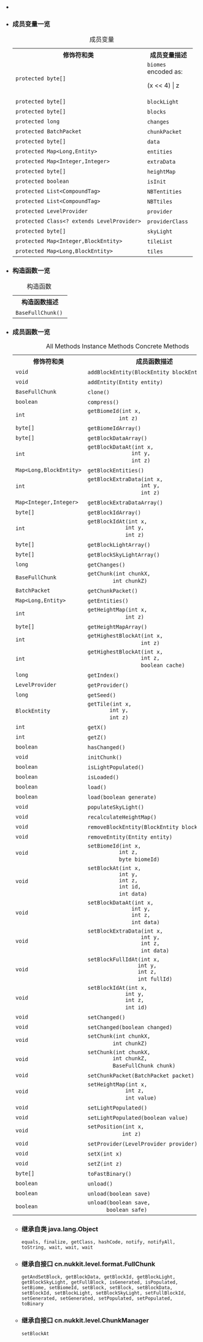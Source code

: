<div class="summary">
<ul class="blockList">
<li class="blockList">

<li class="blockList"><a name="field.summary">
<!--   -->
</a>
<h3>成员变量一览</h3>
<table class="memberSummary" border="0" cellpadding="3" cellspacing="0" summary="Field Summary table, listing fields, and an explanation">
<caption><span>成员变量</span><span class="tabEnd"> </span></caption>
<tr>
<th>修饰符和类</th>
<th>成员变量描述</th>
</tr>
<tr class="altColor">
<td class="colFirst"><code>protected byte[]</code></td>
<td class="colLast"><code><span class="memberNameLink"><a >biomes</a></span></code>
<div class="block">encoded as:

 (x &lt;&lt; 4) | z</div>
</td>
</tr>
<tr class="rowColor">
<td class="colFirst"><code>protected byte[]</code></td>
<td class="colLast"><code><span class="memberNameLink"><a >blockLight</a></span></code> </td>
</tr>
<tr class="altColor">
<td class="colFirst"><code>protected byte[]</code></td>
<td class="colLast"><code><span class="memberNameLink"><a >blocks</a></span></code> </td>
</tr>
<tr class="rowColor">
<td class="colFirst"><code>protected long</code></td>
<td class="colLast"><code><span class="memberNameLink"><a >changes</a></span></code> </td>
</tr>
<tr class="altColor">
<td class="colFirst"><code>protected <a  title="class in cn.nukkit.network.protocol">BatchPacket</a></code></td>
<td class="colLast"><code><span class="memberNameLink"><a >chunkPacket</a></span></code> </td>
</tr>
<tr class="rowColor">
<td class="colFirst"><code>protected byte[]</code></td>
<td class="colLast"><code><span class="memberNameLink"><a >data</a></span></code> </td>
</tr>
<tr class="altColor">
<td class="colFirst"><code>protected <a  title="class or interface in java.util">Map</a>&lt;<a  title="class or interface in java.lang">Long</a>,<a  title="class in cn.nukkit.entity">Entity</a>&gt;</code></td>
<td class="colLast"><code><span class="memberNameLink"><a >entities</a></span></code> </td>
</tr>
<tr class="rowColor">
<td class="colFirst"><code>protected <a  title="class or interface in java.util">Map</a>&lt;<a  title="class or interface in java.lang">Integer</a>,<a  title="class or interface in java.lang">Integer</a>&gt;</code></td>
<td class="colLast"><code><span class="memberNameLink"><a >extraData</a></span></code> </td>
</tr>
<tr class="altColor">
<td class="colFirst"><code>protected byte[]</code></td>
<td class="colLast"><code><span class="memberNameLink"><a >heightMap</a></span></code> </td>
</tr>
<tr class="rowColor">
<td class="colFirst"><code>protected boolean</code></td>
<td class="colLast"><code><span class="memberNameLink"><a >isInit</a></span></code> </td>
</tr>
<tr class="altColor">
<td class="colFirst"><code>protected <a  title="class or interface in java.util">List</a>&lt;<a  title="class in cn.nukkit.nbt.tag">CompoundTag</a>&gt;</code></td>
<td class="colLast"><code><span class="memberNameLink"><a >NBTentities</a></span></code> </td>
</tr>
<tr class="rowColor">
<td class="colFirst"><code>protected <a  title="class or interface in java.util">List</a>&lt;<a  title="class in cn.nukkit.nbt.tag">CompoundTag</a>&gt;</code></td>
<td class="colLast"><code><span class="memberNameLink"><a >NBTtiles</a></span></code> </td>
</tr>
<tr class="altColor">
<td class="colFirst"><code>protected <a  title="interface in cn.nukkit.level.format">LevelProvider</a></code></td>
<td class="colLast"><code><span class="memberNameLink"><a >provider</a></span></code> </td>
</tr>
<tr class="rowColor">
<td class="colFirst"><code>protected <a  title="class or interface in java.lang">Class</a>&lt;? extends <a  title="interface in cn.nukkit.level.format">LevelProvider</a>&gt;</code></td>
<td class="colLast"><code><span class="memberNameLink"><a >providerClass</a></span></code> </td>
</tr>
<tr class="altColor">
<td class="colFirst"><code>protected byte[]</code></td>
<td class="colLast"><code><span class="memberNameLink"><a >skyLight</a></span></code> </td>
</tr>
<tr class="rowColor">
<td class="colFirst"><code>protected <a  title="class or interface in java.util">Map</a>&lt;<a  title="class or interface in java.lang">Integer</a>,<a  title="class in cn.nukkit.blockentity">BlockEntity</a>&gt;</code></td>
<td class="colLast"><code><span class="memberNameLink"><a >tileList</a></span></code> </td>
</tr>
<tr class="altColor">
<td class="colFirst"><code>protected <a  title="class or interface in java.util">Map</a>&lt;<a  title="class or interface in java.lang">Long</a>,<a  title="class in cn.nukkit.blockentity">BlockEntity</a>&gt;</code></td>
<td class="colLast"><code><span class="memberNameLink"><a >tiles</a></span></code> </td>
</tr>
</table>
</li>
</ul>
<!-- ======== CONSTRUCTOR SUMMARY ======== -->
<ul class="blockList">
<li class="blockList"><a name="constructor.summary">
<!--   -->
</a>
<h3>构造函数一览</h3>
<table class="memberSummary" border="0" cellpadding="3" cellspacing="0" summary="Constructor Summary table, listing constructors, and an explanation">
<caption><span>构造函数</span><span class="tabEnd"> </span></caption>
<tr>
<th>构造函数描述</th>
</tr>
<tr class="altColor">
<td class="colOne"><code><span class="memberNameLink"><a >BaseFullChunk</a></span>()</code> </td>
</tr>
</table>
</li>
</ul>
<!-- ========== METHOD SUMMARY =========== -->
<ul class="blockList">
<li class="blockList"><a name="method.summary">
<!--   -->
</a>
<h3>成员函数一览</h3>
<table class="memberSummary" border="0" cellpadding="3" cellspacing="0" summary="Method Summary table, listing methods, and an explanation">
<caption><span id="t0" class="activeTableTab"><span>All Methods</span><span class="tabEnd"> </span></span><span id="t2" class="tableTab"><span><a >Instance Methods</a></span><span class="tabEnd"> </span></span><span id="t4" class="tableTab"><span><a >Concrete Methods</a></span><span class="tabEnd"> </span></span></caption>
<tr>
<th>修饰符和类</th>
<th>成员函数描述</th>
</tr>
<tr id="i0" class="altColor">
<td class="colFirst"><code>void</code></td>
<td class="colLast"><code><span class="memberNameLink"><a >addBlockEntity</a></span>(<a  title="class in cn.nukkit.blockentity">BlockEntity</a> blockEntity)</code> </td>
</tr>
<tr id="i1" class="rowColor">
<td class="colFirst"><code>void</code></td>
<td class="colLast"><code><span class="memberNameLink"><a >addEntity</a></span>(<a  title="class in cn.nukkit.entity">Entity</a> entity)</code> </td>
</tr>
<tr id="i2" class="altColor">
<td class="colFirst"><code><a  title="class in cn.nukkit.level.format.generic">BaseFullChunk</a></code></td>
<td class="colLast"><code><span class="memberNameLink"><a >clone</a></span>()</code> </td>
</tr>
<tr id="i3" class="rowColor">
<td class="colFirst"><code>boolean</code></td>
<td class="colLast"><code><span class="memberNameLink"><a >compress</a></span>()</code> </td>
</tr>
<tr id="i4" class="altColor">
<td class="colFirst"><code>int</code></td>
<td class="colLast"><code><span class="memberNameLink"><a >getBiomeId</a></span>(int x,
          int z)</code> </td>
</tr>
<tr id="i5" class="rowColor">
<td class="colFirst"><code>byte[]</code></td>
<td class="colLast"><code><span class="memberNameLink"><a >getBiomeIdArray</a></span>()</code> </td>
</tr>
<tr id="i6" class="altColor">
<td class="colFirst"><code>byte[]</code></td>
<td class="colLast"><code><span class="memberNameLink"><a >getBlockDataArray</a></span>()</code> </td>
</tr>
<tr id="i7" class="rowColor">
<td class="colFirst"><code>int</code></td>
<td class="colLast"><code><span class="memberNameLink"><a >getBlockDataAt</a></span>(int x,
              int y,
              int z)</code> </td>
</tr>
<tr id="i8" class="altColor">
<td class="colFirst"><code><a  title="class or interface in java.util">Map</a>&lt;<a  title="class or interface in java.lang">Long</a>,<a  title="class in cn.nukkit.blockentity">BlockEntity</a>&gt;</code></td>
<td class="colLast"><code><span class="memberNameLink"><a >getBlockEntities</a></span>()</code> </td>
</tr>
<tr id="i9" class="rowColor">
<td class="colFirst"><code>int</code></td>
<td class="colLast"><code><span class="memberNameLink"><a >getBlockExtraData</a></span>(int x,
                 int y,
                 int z)</code> </td>
</tr>
<tr id="i10" class="altColor">
<td class="colFirst"><code><a  title="class or interface in java.util">Map</a>&lt;<a  title="class or interface in java.lang">Integer</a>,<a  title="class or interface in java.lang">Integer</a>&gt;</code></td>
<td class="colLast"><code><span class="memberNameLink"><a >getBlockExtraDataArray</a></span>()</code> </td>
</tr>
<tr id="i11" class="rowColor">
<td class="colFirst"><code>byte[]</code></td>
<td class="colLast"><code><span class="memberNameLink"><a >getBlockIdArray</a></span>()</code> </td>
</tr>
<tr id="i12" class="altColor">
<td class="colFirst"><code>int</code></td>
<td class="colLast"><code><span class="memberNameLink"><a >getBlockIdAt</a></span>(int x,
            int y,
            int z)</code> </td>
</tr>
<tr id="i13" class="rowColor">
<td class="colFirst"><code>byte[]</code></td>
<td class="colLast"><code><span class="memberNameLink"><a >getBlockLightArray</a></span>()</code> </td>
</tr>
<tr id="i14" class="altColor">
<td class="colFirst"><code>byte[]</code></td>
<td class="colLast"><code><span class="memberNameLink"><a >getBlockSkyLightArray</a></span>()</code> </td>
</tr>
<tr id="i15" class="rowColor">
<td class="colFirst"><code>long</code></td>
<td class="colLast"><code><span class="memberNameLink"><a >getChanges</a></span>()</code> </td>
</tr>
<tr id="i16" class="altColor">
<td class="colFirst"><code><a  title="class in cn.nukkit.level.format.generic">BaseFullChunk</a></code></td>
<td class="colLast"><code><span class="memberNameLink"><a >getChunk</a></span>(int chunkX,
        int chunkZ)</code> </td>
</tr>
<tr id="i17" class="rowColor">
<td class="colFirst"><code><a  title="class in cn.nukkit.network.protocol">BatchPacket</a></code></td>
<td class="colLast"><code><span class="memberNameLink"><a >getChunkPacket</a></span>()</code> </td>
</tr>
<tr id="i18" class="altColor">
<td class="colFirst"><code><a  title="class or interface in java.util">Map</a>&lt;<a  title="class or interface in java.lang">Long</a>,<a  title="class in cn.nukkit.entity">Entity</a>&gt;</code></td>
<td class="colLast"><code><span class="memberNameLink"><a >getEntities</a></span>()</code> </td>
</tr>
<tr id="i19" class="rowColor">
<td class="colFirst"><code>int</code></td>
<td class="colLast"><code><span class="memberNameLink"><a >getHeightMap</a></span>(int x,
            int z)</code> </td>
</tr>
<tr id="i20" class="altColor">
<td class="colFirst"><code>byte[]</code></td>
<td class="colLast"><code><span class="memberNameLink"><a >getHeightMapArray</a></span>()</code> </td>
</tr>
<tr id="i21" class="rowColor">
<td class="colFirst"><code>int</code></td>
<td class="colLast"><code><span class="memberNameLink"><a >getHighestBlockAt</a></span>(int x,
                 int z)</code> </td>
</tr>
<tr id="i22" class="altColor">
<td class="colFirst"><code>int</code></td>
<td class="colLast"><code><span class="memberNameLink"><a >getHighestBlockAt</a></span>(int x,
                 int z,
                 boolean cache)</code> </td>
</tr>
<tr id="i23" class="rowColor">
<td class="colFirst"><code>long</code></td>
<td class="colLast"><code><span class="memberNameLink"><a >getIndex</a></span>()</code> </td>
</tr>
<tr id="i24" class="altColor">
<td class="colFirst"><code><a  title="interface in cn.nukkit.level.format">LevelProvider</a></code></td>
<td class="colLast"><code><span class="memberNameLink"><a >getProvider</a></span>()</code> </td>
</tr>
<tr id="i25" class="rowColor">
<td class="colFirst"><code>long</code></td>
<td class="colLast"><code><span class="memberNameLink"><a >getSeed</a></span>()</code> </td>
</tr>
<tr id="i26" class="altColor">
<td class="colFirst"><code><a  title="class in cn.nukkit.blockentity">BlockEntity</a></code></td>
<td class="colLast"><code><span class="memberNameLink"><a >getTile</a></span>(int x,
       int y,
       int z)</code> </td>
</tr>
<tr id="i27" class="rowColor">
<td class="colFirst"><code>int</code></td>
<td class="colLast"><code><span class="memberNameLink"><a >getX</a></span>()</code> </td>
</tr>
<tr id="i28" class="altColor">
<td class="colFirst"><code>int</code></td>
<td class="colLast"><code><span class="memberNameLink"><a >getZ</a></span>()</code> </td>
</tr>
<tr id="i29" class="rowColor">
<td class="colFirst"><code>boolean</code></td>
<td class="colLast"><code><span class="memberNameLink"><a >hasChanged</a></span>()</code> </td>
</tr>
<tr id="i30" class="altColor">
<td class="colFirst"><code>void</code></td>
<td class="colLast"><code><span class="memberNameLink"><a >initChunk</a></span>()</code> </td>
</tr>
<tr id="i31" class="rowColor">
<td class="colFirst"><code>boolean</code></td>
<td class="colLast"><code><span class="memberNameLink"><a >isLightPopulated</a></span>()</code> </td>
</tr>
<tr id="i32" class="altColor">
<td class="colFirst"><code>boolean</code></td>
<td class="colLast"><code><span class="memberNameLink"><a >isLoaded</a></span>()</code> </td>
</tr>
<tr id="i33" class="rowColor">
<td class="colFirst"><code>boolean</code></td>
<td class="colLast"><code><span class="memberNameLink"><a >load</a></span>()</code> </td>
</tr>
<tr id="i34" class="altColor">
<td class="colFirst"><code>boolean</code></td>
<td class="colLast"><code><span class="memberNameLink"><a >load</a></span>(boolean generate)</code> </td>
</tr>
<tr id="i35" class="rowColor">
<td class="colFirst"><code>void</code></td>
<td class="colLast"><code><span class="memberNameLink"><a >populateSkyLight</a></span>()</code> </td>
</tr>
<tr id="i36" class="altColor">
<td class="colFirst"><code>void</code></td>
<td class="colLast"><code><span class="memberNameLink"><a >recalculateHeightMap</a></span>()</code> </td>
</tr>
<tr id="i37" class="rowColor">
<td class="colFirst"><code>void</code></td>
<td class="colLast"><code><span class="memberNameLink"><a >removeBlockEntity</a></span>(<a  title="class in cn.nukkit.blockentity">BlockEntity</a> blockEntity)</code> </td>
</tr>
<tr id="i38" class="altColor">
<td class="colFirst"><code>void</code></td>
<td class="colLast"><code><span class="memberNameLink"><a >removeEntity</a></span>(<a  title="class in cn.nukkit.entity">Entity</a> entity)</code> </td>
</tr>
<tr id="i39" class="rowColor">
<td class="colFirst"><code>void</code></td>
<td class="colLast"><code><span class="memberNameLink"><a >setBiomeId</a></span>(int x,
          int z,
          byte biomeId)</code> </td>
</tr>
<tr id="i40" class="altColor">
<td class="colFirst"><code>void</code></td>
<td class="colLast"><code><span class="memberNameLink"><a >setBlockAt</a></span>(int x,
          int y,
          int z,
          int id,
          int data)</code> </td>
</tr>
<tr id="i41" class="rowColor">
<td class="colFirst"><code>void</code></td>
<td class="colLast"><code><span class="memberNameLink"><a >setBlockDataAt</a></span>(int x,
              int y,
              int z,
              int data)</code> </td>
</tr>
<tr id="i42" class="altColor">
<td class="colFirst"><code>void</code></td>
<td class="colLast"><code><span class="memberNameLink"><a >setBlockExtraData</a></span>(int x,
                 int y,
                 int z,
                 int data)</code> </td>
</tr>
<tr id="i43" class="rowColor">
<td class="colFirst"><code>void</code></td>
<td class="colLast"><code><span class="memberNameLink"><a >setBlockFullIdAt</a></span>(int x,
                int y,
                int z,
                int fullId)</code> </td>
</tr>
<tr id="i44" class="altColor">
<td class="colFirst"><code>void</code></td>
<td class="colLast"><code><span class="memberNameLink"><a >setBlockIdAt</a></span>(int x,
            int y,
            int z,
            int id)</code> </td>
</tr>
<tr id="i45" class="rowColor">
<td class="colFirst"><code>void</code></td>
<td class="colLast"><code><span class="memberNameLink"><a >setChanged</a></span>()</code> </td>
</tr>
<tr id="i46" class="altColor">
<td class="colFirst"><code>void</code></td>
<td class="colLast"><code><span class="memberNameLink"><a >setChanged</a></span>(boolean changed)</code> </td>
</tr>
<tr id="i47" class="rowColor">
<td class="colFirst"><code>void</code></td>
<td class="colLast"><code><span class="memberNameLink"><a >setChunk</a></span>(int chunkX,
        int chunkZ)</code> </td>
</tr>
<tr id="i48" class="altColor">
<td class="colFirst"><code>void</code></td>
<td class="colLast"><code><span class="memberNameLink"><a >setChunk</a></span>(int chunkX,
        int chunkZ,
        <a  title="class in cn.nukkit.level.format.generic">BaseFullChunk</a> chunk)</code> </td>
</tr>
<tr id="i49" class="rowColor">
<td class="colFirst"><code>void</code></td>
<td class="colLast"><code><span class="memberNameLink"><a >setChunkPacket</a></span>(<a  title="class in cn.nukkit.network.protocol">BatchPacket</a> packet)</code> </td>
</tr>
<tr id="i50" class="altColor">
<td class="colFirst"><code>void</code></td>
<td class="colLast"><code><span class="memberNameLink"><a >setHeightMap</a></span>(int x,
            int z,
            int value)</code> </td>
</tr>
<tr id="i51" class="rowColor">
<td class="colFirst"><code>void</code></td>
<td class="colLast"><code><span class="memberNameLink"><a >setLightPopulated</a></span>()</code> </td>
</tr>
<tr id="i52" class="altColor">
<td class="colFirst"><code>void</code></td>
<td class="colLast"><code><span class="memberNameLink"><a >setLightPopulated</a></span>(boolean value)</code> </td>
</tr>
<tr id="i53" class="rowColor">
<td class="colFirst"><code>void</code></td>
<td class="colLast"><code><span class="memberNameLink"><a >setPosition</a></span>(int x,
           int z)</code> </td>
</tr>
<tr id="i54" class="altColor">
<td class="colFirst"><code>void</code></td>
<td class="colLast"><code><span class="memberNameLink"><a >setProvider</a></span>(<a  title="interface in cn.nukkit.level.format">LevelProvider</a> provider)</code> </td>
</tr>
<tr id="i55" class="rowColor">
<td class="colFirst"><code>void</code></td>
<td class="colLast"><code><span class="memberNameLink"><a >setX</a></span>(int x)</code> </td>
</tr>
<tr id="i56" class="altColor">
<td class="colFirst"><code>void</code></td>
<td class="colLast"><code><span class="memberNameLink"><a >setZ</a></span>(int z)</code> </td>
</tr>
<tr id="i57" class="rowColor">
<td class="colFirst"><code>byte[]</code></td>
<td class="colLast"><code><span class="memberNameLink"><a >toFastBinary</a></span>()</code> </td>
</tr>
<tr id="i58" class="altColor">
<td class="colFirst"><code>boolean</code></td>
<td class="colLast"><code><span class="memberNameLink"><a >unload</a></span>()</code> </td>
</tr>
<tr id="i59" class="rowColor">
<td class="colFirst"><code>boolean</code></td>
<td class="colLast"><code><span class="memberNameLink"><a >unload</a></span>(boolean save)</code> </td>
</tr>
<tr id="i60" class="altColor">
<td class="colFirst"><code>boolean</code></td>
<td class="colLast"><code><span class="memberNameLink"><a >unload</a></span>(boolean save,
      boolean safe)</code> </td>
</tr>
</table>
<ul class="blockList">
<li class="blockList"><a name="methods.inherited.from.class.java.lang.Object">
<!--   -->
</a>
<h3>继承自类 java.lang.<a  title="class or interface in java.lang">Object</a></h3>
<code><a  title="class or interface in java.lang">equals</a>, <a  title="class or interface in java.lang">finalize</a>, <a  title="class or interface in java.lang">getClass</a>, <a  title="class or interface in java.lang">hashCode</a>, <a  title="class or interface in java.lang">notify</a>, <a  title="class or interface in java.lang">notifyAll</a>, <a  title="class or interface in java.lang">toString</a>, <a  title="class or interface in java.lang">wait</a>, <a  title="class or interface in java.lang">wait</a>, <a  title="class or interface in java.lang">wait</a></code></li>
</ul>
<ul class="blockList">
<li class="blockList"><a name="methods.inherited.from.class.cn.nukkit.level.format.FullChunk">
<!--   -->
</a>
<h3>继承自接口 cn.nukkit.level.format.<a  title="interface in cn.nukkit.level.format">FullChunk</a></h3>
<code><a >getAndSetBlock</a>, <a >getBlockData</a>, <a >getBlockId</a>, <a >getBlockLight</a>, <a >getBlockSkyLight</a>, <a >getFullBlock</a>, <a >isGenerated</a>, <a >isPopulated</a>, <a >setBiome</a>, <a >setBiomeId</a>, <a >setBlock</a>, <a >setBlock</a>, <a >setBlockData</a>, <a >setBlockId</a>, <a >setBlockLight</a>, <a >setBlockSkyLight</a>, <a >setFullBlockId</a>, <a >setGenerated</a>, <a >setGenerated</a>, <a >setPopulated</a>, <a >setPopulated</a>, <a >toBinary</a></code></li>
</ul>
<ul class="blockList">
<li class="blockList"><a name="methods.inherited.from.class.cn.nukkit.level.ChunkManager">
<!--   -->
</a>
<h3>继承自接口 cn.nukkit.level.<a  title="interface in cn.nukkit.level">ChunkManager</a></h3>
<code><a >setBlockAt</a></code></li>
</ul>
</li>
</ul>
</li>
</ul>
</div>
